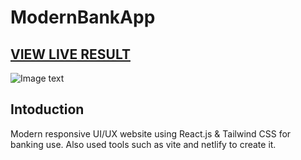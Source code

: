 # ModernBankApp

## <a href="https://reliable-yeot-5ac483.netlify.app/">VIEW LIVE RESULT</a>

![Image text](https://github.com/MorgDzh/ModernBankApp/blob/main/src/assets/resultimg.png)

## Intoduction

Modern responsive UI/UX website using React.js & Tailwind CSS for banking use. Also used tools such as vite and netlify to create it.
